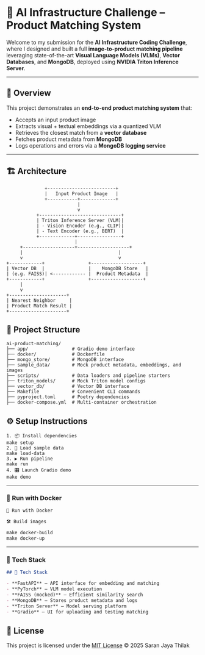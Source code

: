 # 🧠 AI Infrastructure Challenge – Product Matching System

Welcome to my submission for the **AI Infrastructure Coding Challenge**, where I designed and built a full **image-to-product matching pipeline** leveraging state-of-the-art **Visual Language Models (VLMs)**, **Vector Databases**, and **MongoDB**, deployed using **NVIDIA Triton Inference Server**.

---

## 🚀 Overview

This project demonstrates an **end-to-end product matching system** that:
- Accepts an input product image
- Extracts visual + textual embeddings via a quantized VLM
- Retrieves the closest match from a **vector database**
- Fetches product metadata from **MongoDB**
- Logs operations and errors via a **MongoDB logging service**

---

## 🏗️ Architecture

```plaintext
              +-------------------------+
              |   Input Product Image   |
              +-----------+-------------+
                          |
                          v
           +------------------------------+
           | Triton Inference Server (VLM)|
           | - Vision Encoder (e.g., CLIP)|
           | - Text Encoder (e.g., BERT)  |
           +-------------+----------------+
                         |
     +-------------------+-------------------+
     |                                   |
     v                                   v
+------------+                +-------------------+
| Vector DB  |                |    MongoDB Store   |
| (e.g. FAISS)| <------------ |  Product Metadata  |
+------------+                +-------------------+
     |
     v
+---------------------+
| Nearest Neighbor     |
| Product Match Result |
+---------------------+
```
## 🧩 Project Structure
```plaintext
ai-product-matching/
├── app/                # Gradio demo interface
├── docker/             # Dockerfile
├── mongo_store/        # MongoDB interface
├── sample_data/        # Mock product metadata, embeddings, and images
├── scripts/            # Data loaders and pipeline starters
├── triton_models/      # Mock Triton model configs
├── vector_db/          # Vector DB interface
├── Makefile            # Convenient CLI commands
├── pyproject.toml      # Poetry dependencies
├── docker-compose.yml  # Multi-container orchestration
```
## ⚙️ Setup Instructions

```
1. 📦 Install dependencies
make setup
2. 🧠 Load sample data
make load-data
3. ▶️ Run pipeline
make run
4. 🎛️ Launch Gradio demo
make demo
```

---

### 🐳 Run with Docker

```markdown
🐳 Run with Docker

🛠️ Build images

make docker-build
make docker-up
```

---

### 🧪 Tech Stack

```markdown
## 🧪 Tech Stack

- **FastAPI** – API interface for embedding and matching
- **PyTorch** – VLM model execution
- **FAISS (mocked)** – Efficient similarity search
- **MongoDB** – Stores product metadata and logs
- **Triton Server** – Model serving platform
- **Gradio** – UI for uploading and testing matching
```

## 📝 License

This project is licensed under the [MIT License](LICENSE) © 2025 Saran Jaya Thilak







